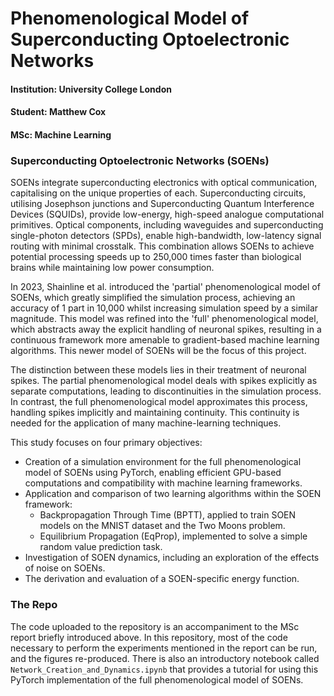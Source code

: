 # Phenomenological Model of Superconducting Optoelectronic Networks

#### **Institution**: University College London

#### **Student**: Matthew Cox

#### **MSc**: Machine Learning

### Superconducting Optoelectronic Networks (SOENs)

SOENs integrate superconducting electronics with optical communication, capitalising on the unique properties of each. Superconducting circuits, utilising Josephson junctions and Superconducting Quantum Interference Devices (SQUIDs), provide low-energy, high-speed analogue computational primitives. Optical components, including waveguides and superconducting single-photon detectors (SPDs), enable high-bandwidth, low-latency signal routing with minimal crosstalk. This combination allows SOENs to achieve potential processing speeds up to 250,000 times faster than biological brains while maintaining low power consumption.

In 2023, Shainline et al. introduced the 'partial' phenomenological model of SOENs, which greatly simplified the simulation process, achieving an accuracy of 1 part in 10,000 whilst increasing simulation speed by a similar magnitude. This model was refined into the 'full' phenomenological model, which abstracts away the explicit handling of neuronal spikes, resulting in a continuous framework more amenable to gradient-based machine learning algorithms. This newer model of SOENs will be the focus of this project.

The distinction between these models lies in their treatment of neuronal spikes. The partial phenomenological model deals with spikes explicitly as separate computations, leading to discontinuities in the simulation process. In contrast, the full phenomenological model approximates this process, handling spikes implicitly and maintaining continuity. This continuity is needed for the application of many machine-learning techniques.

This study focuses on four primary objectives:

- Creation of a simulation environment for the full phenomenological model of SOENs using PyTorch, enabling efficient GPU-based computations and compatibility with machine learning frameworks.
- Application and comparison of two learning algorithms within the SOEN framework:
  - Backpropagation Through Time (BPTT), applied to train SOEN models on the MNIST dataset and the Two Moons problem.
  - Equilibrium Propagation (EqProp), implemented to solve a simple random value prediction task.
- Investigation of SOEN dynamics, including an exploration of the effects of noise on SOENs.
- The derivation and evaluation of a SOEN-specific energy function.


### The Repo

The code uploaded to the repository is an accompaniment to the MSc report briefly introduced above. In this repository, most of the code necessary to perform the experiments mentioned in the report can be run, and the figures re-produced. There is also an introductory notebook called `Network_Creation_and_Dynamics.ipynb` that provides a tutorial for using this PyTorch implementation of the full phenomenological model of SOENs.

